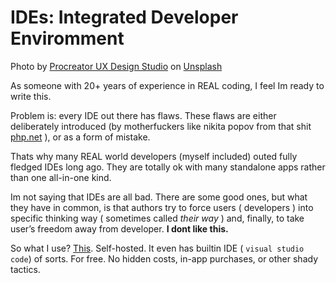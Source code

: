 # IDEs: Integrated Developer Enviromment

Photo by [Procreator UX Design Studio](https://unsplash.com/@weareprocreator?utm_source=medium&utm_medium=referral) on [Unsplash](https://unsplash.com?utm_source=medium&utm_medium=referral)

As someone with 20+ years of experience in REAL coding, I feel Im ready to write this.

Problem is: every IDE out there has flaws. These flaws are either deliberately introduced (by motherfuckers like nikita popov from that shit [php.net](https://medium.com/u/515a3a6e2910) ), or as a form of mistake.

Thats why many REAL world developers (myself included) outed fully fledged IDEs long ago. They are totally ok with many standalone apps rather than one all-in-one kind.

Im not saying that IDEs are all bad. There are some good ones, but what they have in common, is that authors try to force users ( developers ) into specific thinking way ( sometimes called *their way* ) and, finally, to take user’s freedom away from developer. **I dont like this.**

So what I use? [This](https://www.gitpod.io/). Self-hosted. It even has builtin IDE ( `visual studio code`) of sorts. For free. No hidden costs, in-app purchases, or other shady tactics.